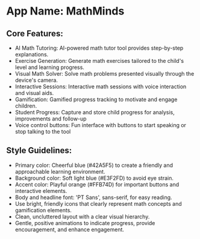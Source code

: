# **App Name**: MathMinds

## Core Features:

- AI Math Tutoring: AI-powered math tutor tool provides step-by-step explanations.
- Exercise Generation: Generate math exercises tailored to the child's level and learning progress.
- Visual Math Solver: Solve math problems presented visually through the device's camera.
- Interactive Sessions: Interactive math sessions with voice interaction and visual aids.
- Gamification: Gamified progress tracking to motivate and engage children.
- Student Progress: Capture and store child progress for analysis, improvements and follow-up
- Voice control buttons: Fun interface with buttons to start speaking or stop talking to the tool

## Style Guidelines:

- Primary color: Cheerful blue (#42A5F5) to create a friendly and approachable learning environment.
- Background color: Soft light blue (#E3F2FD) to avoid eye strain.
- Accent color: Playful orange (#FFB74D) for important buttons and interactive elements.
- Body and headline font: 'PT Sans', sans-serif, for easy reading.
- Use bright, friendly icons that clearly represent math concepts and gamification elements.
- Clean, uncluttered layout with a clear visual hierarchy.
- Gentle, positive animations to indicate progress, provide encouragement, and enhance engagement.